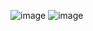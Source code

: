 ![image](https://github.com/Marcuti/Petshop_Landing_Page/assets/151375961/79ac6fb4-3cba-4ff0-871d-d7c08987eb5d)
![image](https://github.com/Marcuti/Petshop_Landing_Page/assets/151375961/1da54a59-23ab-45c0-8821-4cc02744a5a4)
